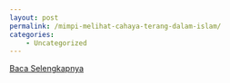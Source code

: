 ```yaml
---
layout: post
permalink: /mimpi-melihat-cahaya-terang-dalam-islam/
categories:
    - Uncategorized
---
```


[Baca Selengkapnya](/03)
